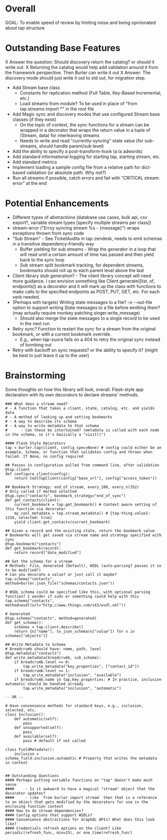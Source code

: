 # Overall
GOAL: To enable speed of review by limiting noise and being opinionated about tap structure

# Outstanding Base Features
X Answer the question: Should discovery return the catalog? or should it write out.
  X Returning the catalog would help add validation around it from the framework perspective. Then Burler can write it out
  X Answer: The discovery mode should just write it out to std out, for migration step.
- Add Stream base class
  - Constants for replication method (Full Table, Key-Based Incremental, etc.)
  - Load streams from module? To be used in place of "from tap.streams import *" in the root file
- Add Magic sync and discovery modes that use configured Stream base classes (if they exist)
  - On the topic of context, the sync functions for a stream can be wrapped in a decorator that wraps the return value in a tuple of (Stream, data) for interleaving streams
  - Needs to write and read "currently-syncing" state value (for sub-streams, should handle parent/sub level)
- Add the ability to specify a post-transform-hook (a la adwords)
- Add standard informational logging for starting tap, starting stream, etc.
- Add standard metrics
- Implement loading a sample config file from a relative path for dict-based validation (or absolute path. Why not?)
- Run all streams if possible, catch errors and fail with "CRITICAL stream: error" at the end

# Potential Enhancements
- Different types of abstractions (database use cases, bulk api, csv export?, variable stream types [specify multiple streams per class])
- stream-error ("Erroy syncing stream %s - {message}") wraps exceptions thrown from sync code
- "Sub Stream" - See TicketAudits in tap-zendesk, needs to emit schemas in a transitive dependency-friendly way
  - Buffer yielding for sub streams - Wrap the generator in a loop that will read until a certain amount of time has passed and then yield back to the sync loop
  - Sub stream split bookmark tracking, for dependent streams, bookmarks should roll up to each parent level above the last
- Client library stub generation? - The client library concept will need more guidance. I can envision something like Client.generate([list, of, endpoints]) as a decorator and it will mark up the class with functions to make calls to the specified endpoints as POST, PUT, GET, etc. For each verb needed.
- (Perhaps with targets) Writing state messages to a file? -o --out-file option to support writing State messages to a file before emitting them? (may actually require monkey patching singer.write_message)
  - Should also merge the state messages to a single record to be used in the next run
- Retry sync? Function to restart the sync for a stream from the original bookmark, or with a current bookmark override.
  - E.g., when tap-zuora fails on a 404 to retry the original sync instead of bombing out
- Retry with backoff on sync requests? or the ability to specify it? (might be best to just leave it up to the user)

# Brainstorming

Some thoughts on how this library will look, overall. Flask-style app declaration with its own decorators to declare streams' methods.

```
### What does a stream need?
# - A function that takes a client, state, catalog, etc. and yields data
# - A method of looking up and setting bookmarks
# - A way to describe its schema
# - A way to write metadata to that schema
#      - Can these be intertwined? (metadata is called with each node in the schema, so it's basically a "visit()")

#### Flask Style Decorators
tap = burler.tap(client, config_spec=None) # config could either be an example, Schema, or function that validates config and throws when failed. If None, no config required

## Passes in configuration pulled from command line, after validation
@tap.client
def configure_client(config):
    return CoolTapClient(config["base_url"], config["access_token"])

## Bookmark Strategy: end_of_stream, every_100, every_n(352)
# Only called if marked selected
@tap.sync("contacts", bookmark_strategy="end_of_sync")
def get_contacts(client):
    current_bookmark = tap.get_bookmark() # Context aware setting of this function via decorator
    my_cool_metadata = tap.stream_metadata() # {tap-thing.value1: 1234, selected: true}
    yield client.get_contacts(current_bookmark)

## Given a record and the existing state, return the bookmark value
# Bookmarks will get saved via stream name and strategy specified with sync
@tap.bookmark("contacts")
def get_bookmark(record):
    return record["date_modified"]

## Get the schema for a stream
# Methods: File, Generated (Default), WSDL (auto-parsing? passes it in to be modified?)
# Can you decorate a value? or just call it maybe?
tap.schema("contacts", method=burler.json_file("schemas/contacts.json"))

# WSDL schema could be specified like this, with optional parsing function? I wonder if suds or something could help with this
tap.schema("contacts", method=wsdl(url="http://www.things.com/v43/wsdl.xml"))

# Generated
@tap.schema("contacts", method=generated)
def get_schema():
    schemas = tap.client.describe()
    return {n["name"], to_json_schema(n["value"]) for n in schemas["objects"]}

## Write Metadata to Schema
# Breadcrumb should have: name, path, level
@tap.metadata("contacts")
def write_metadata(breadcrumb, sub_schema):
    if breadcrumb.level == 0:
        tap.write_metadata("key_properties", ["contact_id"])
    if breadcrumb.level == 1:
        tap.write_metadata("inclusion", "available")
    if breadcrumb.name in tap.key_properties: # In practice, inclusion automatic should be handled already
        tap.write_metadata("inclusion", "automatic")

-- OR --

# Have convenience methods for standard keys, e.g., inclusion, selected, etc.
class Inclusion():
    def automatic(self):
        pass
    def unsupported(self):
        pass
    def available(self):
        pass # default if not called

class FieldMetadata():
    inclusion =
schema_field.inclusion.automatic # Property that writes the metadata in context


## Outstanding Questions
#### Perhaps putting variable functions on "tap" doesn't make much sense
####     - Is it awkward to have a magical "stream" object that the decorator updates?
####     - like `from burler import stream` then that is a reference to an object that gets modified by the decorators for use in the enclosing function context
#### How to do stream dependencies?
#### Config options that support WSDLs?
#### Convenience abstractions for GraphQL APIs? What does this look like?
#### Credentials refresh options on the client? Like periodic(refresh_func, min=25), or one_time(refresh_func)
```
